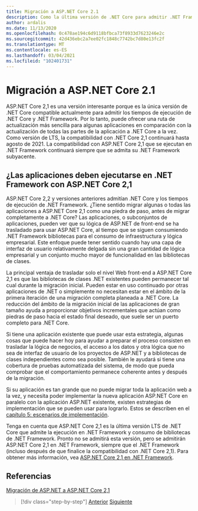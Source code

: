 ```yaml
---
title: Migración a ASP.NET Core 2.1
description: Como la última versión de .NET Core para admitir .NET Framework destino en tiempo de ejecución, ¿la migración a .NET Core 2,1 tiene sentido como paso intermedio en algunos planes de migración de aplicaciones?
author: ardalis
ms.date: 11/13/2020
ms.openlocfilehash: 0c478ae194c6d9118bfbca73f8933d7623246e2c
ms.sourcegitcommit: 42d436ebc2a7ee02fc1848c7742bc7d80e13fc2f
ms.translationtype: MT
ms.contentlocale: es-ES
ms.lasthandoff: 03/04/2021
ms.locfileid: "102401731"
---
```

# <a name="migrate-to-aspnet-core-21"></a>Migración a ASP.NET Core 2.1

ASP.NET Core 2,1 es una versión interesante porque es la única versión de .NET Core compatible actualmente para admitir los tiempos de ejecución de .NET Core y .NET Framework. Por lo tanto, puede ofrecer una ruta de actualización más sencilla para algunas aplicaciones en comparación con la actualización de todas las partes de la aplicación a .NET Core a la vez. Como versión de LTS, la compatibilidad con .NET Core 2,1 continuará hasta agosto de 2021. La compatibilidad con ASP.NET Core 2,1 que se ejecutan en .NET Framework continuará siempre que se admita su .NET Framework subyacente.

## <a name="should-apps-run-on-net-framework-with-aspnet-core-21"></a>¿Las aplicaciones deben ejecutarse en .NET Framework con ASP.NET Core 2,1

ASP.NET Core 2,2 y versiones anteriores admitían .NET Core y los tiempos de ejecución de .NET Framework. ¿Tiene sentido migrar algunas o todas las aplicaciones a ASP.NET Core 2,1 como una piedra de paso, antes de migrar completamente a .NET Core? Las aplicaciones, o subconjuntos de aplicaciones, pueden ver que su lógica de ASP.NET de front-end se ha trasladado para usar ASP.NET Core, al tiempo que se siguen consumiendo .NET Framework bibliotecas para el consumo de infraestructura y lógica empresarial. Este enfoque puede tener sentido cuando hay una capa de interfaz de usuario relativamente delgada sin una gran cantidad de lógica empresarial y un conjunto mucho mayor de funcionalidad en las bibliotecas de clases.

La principal ventaja de trasladar solo el nivel Web front-end a ASP.NET Core 2,1 es que las bibliotecas de clases .NET existentes pueden permanecer tal cual durante la migración inicial. Pueden estar en uso continuado por otras aplicaciones de .NET o simplemente no necesitan estar en el ámbito de la primera iteración de una migración completa planeada a .NET Core. La reducción del ámbito de la migración inicial de las aplicaciones de gran tamaño ayuda a proporcionar objetivos incrementales que actúan como piedras de paso hacia el estado final deseado, que suele ser un puerto completo para .NET Core.

Si tiene una aplicación existente que puede usar esta estrategia, algunas cosas que puede hacer hoy para ayudar a preparar el proceso consisten en trasladar la lógica de negocios, el acceso a los datos y otra lógica que no sea de interfaz de usuario de los proyectos de ASP.NET y a bibliotecas de clases independientes como sea posible. También le ayudará si tiene una cobertura de pruebas automatizada del sistema, de modo que pueda comprobar que el comportamiento permanece coherente antes y después de la migración.

Si su aplicación es tan grande que no puede migrar toda la aplicación web a la vez, y necesita poder implementar la nueva aplicación ASP.NET Core en paralelo con la aplicación ASP.NET existente, existen estrategias de implementación que se pueden usar para lograrlo. Estos se describen en el [capítulo 5: escenarios de implementación](deployment-scenarios.md).

Tenga en cuenta que ASP.NET Core 2,1 es la última versión LTS de .NET Core que admite la ejecución en .NET Framework y consumo de bibliotecas de .NET Framework. Pronto no se admitirá esta versión, pero se admitirán ASP.NET Core 2,1 en .NET Framework, siempre que el .NET Framework (incluso después de que finalice la compatibilidad con .NET Core 2,1). Para obtener más información, vea [ASP.NET Core 2,1 en .NET Framework](https://dotnet.microsoft.com/platform/support/policy/dotnet-core).

## <a name="references"></a>Referencias

[Migración de ASP.NET a ASP.NET Core 2,1](/aspnet/core/migration/proper-to-2x/?preserve-view=true&view=aspnetcore-2.1)

>[!div class="step-by-step"]
>[Anterior](migration-considerations.md)
>[Siguiente](choose-net-core-version.md)
